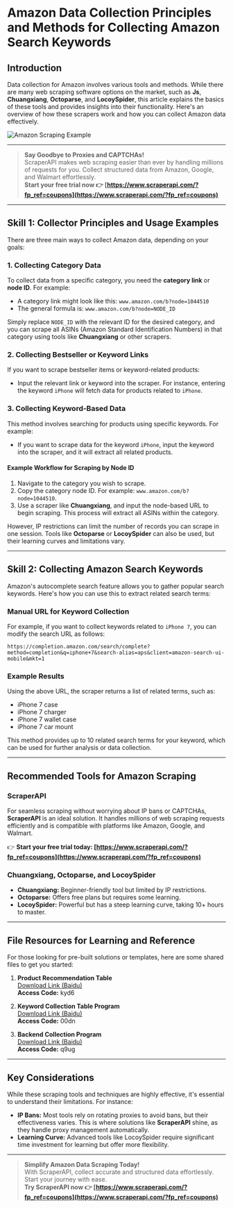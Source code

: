 
# Amazon Data Collection Principles and Methods for Collecting Amazon Search Keywords

## Introduction

Data collection for Amazon involves various tools and methods. While there are many web scraping software options on the market, such as **Js**, **Chuangxiang**, **Octoparse**, and **LocoySpider**, this article explains the basics of these tools and provides insights into their functionality. Here's an overview of how these scrapers work and how you can collect Amazon data effectively.

![Amazon Scraping Example](https://qy-1307781813.file.myqcloud.com/qyfile/mjzj-static/images/articles/178786717cf25faeab0eaacf6b7c8d7fb9af105f.png)

---

> **Say Goodbye to Proxies and CAPTCHAs!**  
> ScraperAPI makes web scraping easier than ever by handling millions of requests for you. Collect structured data from Amazon, Google, and Walmart effortlessly.  
> **Start your free trial now 👉 [https://www.scraperapi.com/?fp_ref=coupons](https://www.scraperapi.com/?fp_ref=coupons)**  

---

## Skill 1: Collector Principles and Usage Examples

There are three main ways to collect Amazon data, depending on your goals:

### 1. Collecting Category Data
To collect data from a specific category, you need the **category link** or **node ID**. For example:

- A category link might look like this: `www.amazon.com/b?node=1044510`
- The general formula is: `www.amazon.com/b?node=NODE_ID`

Simply replace `NODE_ID` with the relevant ID for the desired category, and you can scrape all ASINs (Amazon Standard Identification Numbers) in that category using tools like **Chuangxiang** or other scrapers.

### 2. Collecting Bestseller or Keyword Links
If you want to scrape bestseller items or keyword-related products:

- Input the relevant link or keyword into the scraper. For instance, entering the keyword `iPhone` will fetch data for products related to `iPhone`.

### 3. Collecting Keyword-Based Data
This method involves searching for products using specific keywords. For example:

- If you want to scrape data for the keyword `iPhone`, input the keyword into the scraper, and it will extract all related products.

#### Example Workflow for Scraping by Node ID
1. Navigate to the category you wish to scrape.
2. Copy the category node ID. For example: `www.amazon.com/b?node=1044510`.
3. Use a scraper like **Chuangxiang**, and input the node-based URL to begin scraping. This process will extract all ASINs within the category.

However, IP restrictions can limit the number of records you can scrape in one session. Tools like **Octoparse** or **LocoySpider** can also be used, but their learning curves and limitations vary.

---

## Skill 2: Collecting Amazon Search Keywords

Amazon's autocomplete search feature allows you to gather popular search keywords. Here's how you can use this to extract related search terms:

### Manual URL for Keyword Collection
For example, if you want to collect keywords related to `iPhone 7`, you can modify the search URL as follows:

```url
https://completion.amazon.com/search/complete?method=completion&q=iphone+7&search-alias=aps&client=amazon-search-ui-mobile&mkt=1
```

### Example Results
Using the above URL, the scraper returns a list of related terms, such as:

- iPhone 7 case
- iPhone 7 charger
- iPhone 7 wallet case
- iPhone 7 car mount

This method provides up to 10 related search terms for your keyword, which can be used for further analysis or data collection.

---

## Recommended Tools for Amazon Scraping

### ScraperAPI
For seamless scraping without worrying about IP bans or CAPTCHAs, **ScraperAPI** is an ideal solution. It handles millions of web scraping requests efficiently and is compatible with platforms like Amazon, Google, and Walmart.

👉 **Start your free trial today: [https://www.scraperapi.com/?fp_ref=coupons](https://www.scraperapi.com/?fp_ref=coupons)**

### Chuangxiang, Octoparse, and LocoySpider
- **Chuangxiang:** Beginner-friendly tool but limited by IP restrictions. 
- **Octoparse:** Offers free plans but requires some learning. 
- **LocoySpider:** Powerful but has a steep learning curve, taking 10+ hours to master.

---

## File Resources for Learning and Reference

For those looking for pre-built solutions or templates, here are some shared files to get you started:

1. **Product Recommendation Table**  
   [Download Link (Baidu)](https://pan.baidu.com/s/1AIGJHkVJCK54ifMKO67kSQ)  
   **Access Code:** kyd6

2. **Keyword Collection Table Program**  
   [Download Link (Baidu)](https://pan.baidu.com/s/1NfHWNlM9UBK99-SmnSd8gA)  
   **Access Code:** 00dn

3. **Backend Collection Program**  
   [Download Link (Baidu)](https://pan.baidu.com/s/1R05RaS7XGbDsOXTkjTPiKw)  
   **Access Code:** q9ug

---

## Key Considerations

While these scraping tools and techniques are highly effective, it's essential to understand their limitations. For instance:

- **IP Bans:** Most tools rely on rotating proxies to avoid bans, but their effectiveness varies. This is where solutions like **ScraperAPI** shine, as they handle proxy management automatically.
- **Learning Curve:** Advanced tools like LocoySpider require significant time investment for learning but offer more flexibility.

---

> **Simplify Amazon Data Scraping Today!**  
> With ScraperAPI, collect accurate and structured data effortlessly. Start your journey with ease.  
> **Try ScraperAPI now 👉 [https://www.scraperapi.com/?fp_ref=coupons](https://www.scraperapi.com/?fp_ref=coupons)**  
